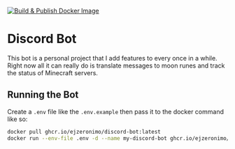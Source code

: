 [![Build & Publish Docker Image](https://github.com/ejzeronimo/discord-bot/actions/workflows/docker-image.yml/badge.svg)](https://github.com/ejzeronimo/discord-bot/actions/workflows/docker-image.yml)

# Discord Bot
This bot is a personal project that I add features to every once in a while. Right now all it can really do is translate messages to moon runes and track the status of Minecraft servers.

## Running the Bot
Create a `.env`  file like the `.env.example` then pass it to the docker command like so:

```bash
docker pull ghcr.io/ejzeronimo/discord-bot:latest
docker run --env-file .env -d --name my-discord-bot ghcr.io/ejzeronimo/discord-bot:latest
```